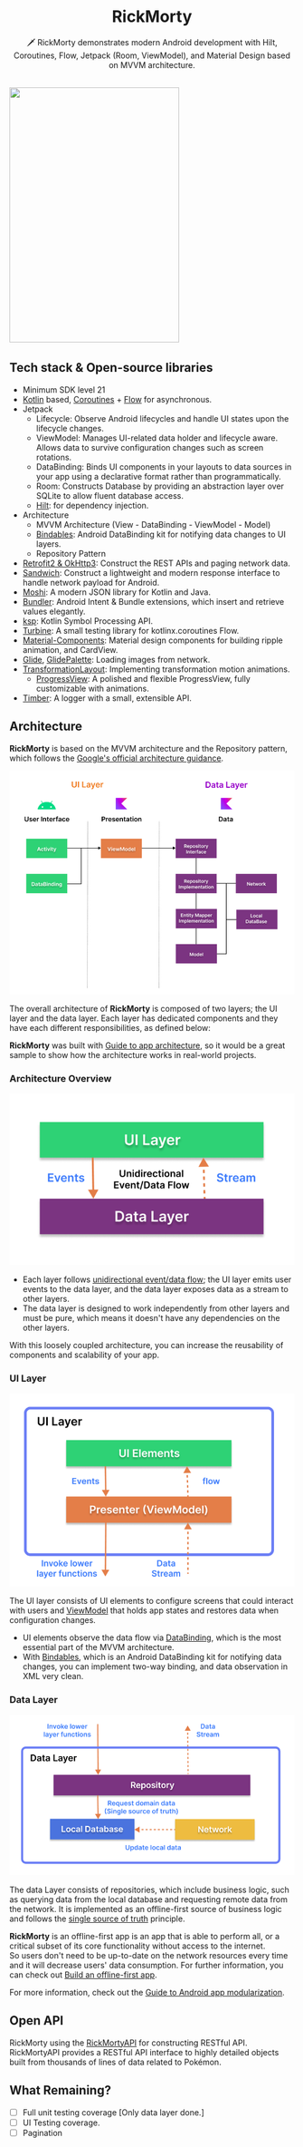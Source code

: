 

<h1 align="center">RickMorty</h1>    

<p align="center">      
🗡️ RickMorty demonstrates modern Android development with Hilt, Coroutines, Flow, Jetpack (Room, ViewModel), and Material Design based on MVVM architecture.    
</p>    
</br>    


<img src="/previews/preview.gif" width="300" height="450"/>



## Tech stack & Open-source libraries
- Minimum SDK level 21
- [Kotlin](https://kotlinlang.org/) based, [Coroutines](https://github.com/Kotlin/kotlinx.coroutines) + [Flow](https://kotlin.github.io/kotlinx.coroutines/kotlinx-coroutines-core/kotlinx.coroutines.flow/) for asynchronous.
- Jetpack
  - Lifecycle: Observe Android lifecycles and handle UI states upon the lifecycle changes.
  - ViewModel: Manages UI-related data holder and lifecycle aware. Allows data to survive configuration changes such as screen rotations.
  - DataBinding: Binds UI components in your layouts to data sources in your app using a declarative format rather than programmatically.
  - Room: Constructs Database by providing an abstraction layer over SQLite to allow fluent database access.
  - [Hilt](https://dagger.dev/hilt/): for dependency injection.
- Architecture
  - MVVM Architecture (View - DataBinding - ViewModel - Model)
  - [Bindables](https://github.com/skydoves/bindables): Android DataBinding kit for notifying data changes to UI layers.
  - Repository Pattern
- [Retrofit2 & OkHttp3](https://github.com/square/retrofit): Construct the REST APIs and paging network data.
- [Sandwich](https://github.com/skydoves/Sandwich): Construct a lightweight and modern response interface to handle network payload for Android.
- [Moshi](https://github.com/square/moshi/): A modern JSON library for Kotlin and Java.
- [Bundler](https://github.com/skydoves/bundler): Android Intent & Bundle extensions, which insert and retrieve values elegantly.
- [ksp](https://github.com/google/ksp): Kotlin Symbol Processing API.
- [Turbine](https://github.com/cashapp/turbine): A small testing library for kotlinx.coroutines Flow.
- [Material-Components](https://github.com/material-components/material-components-android): Material design components for building ripple animation, and CardView.
- [Glide](https://github.com/bumptech/glide), [GlidePalette](https://github.com/florent37/GlidePalette): Loading images from network.
- [TransformationLayout](https://github.com/skydoves/transformationlayout): Implementing transformation motion animations.
  - [ProgressView](https://github.com/skydoves/progressview): A polished and flexible ProgressView, fully customizable with animations.
- [Timber](https://github.com/JakeWharton/timber): A logger with a small, extensible API.

## Architecture
**RickMorty** is based on the MVVM architecture and the Repository pattern, which follows the
[Google's official architecture guidance](https://developer.android.com/topic/architecture).

![architecture](figure/figure0.png)

The overall architecture of **RickMorty** is composed of two layers; the UI layer and the data layer. Each layer has dedicated components and they have each different responsibilities, as defined below:

**RickMorty** was built with [Guide to app architecture](https://developer.android.com/topic/architecture), so it would be a great sample to show how the architecture works in real-world projects.


### Architecture Overview

![architecture](figure/figure1.png)

- Each layer follows [unidirectional event/data flow](https://developer.android.com/topic/architecture/ui-layer#udf); the UI layer emits user events to the data layer, and the data layer exposes data as a stream to other layers.
- The data layer is designed to work independently from other layers and must be pure, which means it doesn't have any dependencies on the other layers.

With this loosely coupled architecture, you can increase the reusability of components and scalability of your app.

### UI Layer

![architecture](figure/figure2.png)

The UI layer consists of UI elements to configure screens that could interact with users and [ViewModel](https://developer.android.com/topic/libraries/architecture/viewmodel) that holds app states and restores data when configuration changes.
- UI elements observe the data flow via [DataBinding](https://developer.android.com/topic/libraries/data-binding), which is the most essential part of the MVVM architecture.
- With [Bindables](https://github.com/skydoves/bindables), which is an Android DataBinding kit for notifying data changes, you can implement two-way binding, and data observation in XML very clean.

### Data Layer

![architecture](figure/figure3.png)

The data Layer consists of repositories, which include business logic, such as querying data from the local database and requesting remote data from the network. It is implemented as an offline-first source of business logic and follows the [single source of truth](https://en.wikipedia.org/wiki/Single_source_of_truth) principle.<br>

**RickMorty** is an offline-first app is an app that is able to perform all, or a critical subset of its core functionality without access to the internet.     
So users don't need to be up-to-date on the network resources every time and it will decrease users' data consumption. For further information, you can check out [Build an offline-first app](https://developer.android.com/topic/architecture/data-layer/offline-first).



For more information, check out the [Guide to Android app modularization](https://developer.android.com/topic/modularization).



## Open API


RickMorty using the [RickMortyAPI](https://rickandmortyapi.com/) for constructing RESTful API.<br> RickMortyAPI provides a RESTful API interface to highly detailed objects built from thousands of lines of data related to Pokémon.

## What Remaining?

- [ ] Full unit testing coverage [Only data layer done.]
- [ ] UI Testing coverage.
- [ ] Pagination
